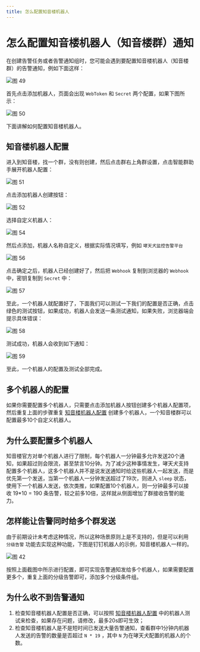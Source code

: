 ```yaml
---
title: 怎么配置知音楼机器人
---
```


# 怎么配置知音楼机器人（知音楼群）通知

在创建告警任务或者告警通知组时，您可能会遇到要配置知音楼机器人（知音楼群）的告警通知，例如下面这样：

![图 49](../../images/f7448354b381121febd5ea8ec9e256c71bd9ac5585b02bc7a9ee85aead70b22c.png)  

首先点击添加机器人，页面会出现 `WebToken` 和 `Secret` 两个配置，如果下图所示：

![图 50](../../images/d1a9ac0ba6788f461623fb1a9ae1ccbffcb2f91389485283dbcb283b9f42745d.png)  

下面讲解如何配置知音楼机器人。


## 知音楼机器人配置

进入到知音楼，找一个群，没有则创建，然后点击群右上角群设置，点击智能群助手展开机器人配置：

![图 51](../../images/b37958daa18805e30df31ce97968172274020ac6c2f4de48009b9e4d94e9337e.png)   

点击添加机器人创建按钮：

![图 52](../../images/41f49211e79f196a3730822a61e1e158ee17ea6bfe8e5ac031d2ed0b034df4b2.png)  

选择自定义机器人：

![图 54](../../images/5542f964ba0403265d624b01e94ebfc3cf29c4214067f0b2667ef50802167573.png)  

然后点添加，机器人名称自定义，根据实际情况填写，例如 `哮天犬监控告警平台`

![图 56](../../images/696587e96445a7613d48abe7f8c67b88ec60f4f6fd62883dc3b3fd9aa4a4f629.png)  

点击确定之后，机器人已经创建好了，然后把 `Webhook` 复制到浏览器的 `Webhook` 中，密钥复制到 `Secret` 中：

![图 57](../../images/e944f756422ae645a4a8cbdb49ab1c56c24504222b04738f9fae1e855fb1bf79.png)  

至此，一个机器人就配置好了，下面我们可以测试一下我们的配置是否正确，点击绿色的测试按钮，如果成功，机器人会发送一条测试通知，如果失败，浏览器端会提示具体错误：

![图 58](../../images/5e6e7dd95df9819ce621613f4e5390d7bc0770000db34a7e27159065d176b608.png)  

测试成功，机器人会收到如下通知：

![图 59](../../images/a8e1d551bb13c90a9272e375865adecc568325c9ba5561a9c615e7c5fc51df8b.png)  
 
至此，一个机器人的配置及测试全部完成。


## 多个机器人的配置

如果你需要配置多个机器人，只需要点击添加机器人按钮创建多个机器人配置项，然后重复上面的步骤重复 [知音楼机器人配置](#知音楼机器人配置) 创建多个机器人，一个知音楼群可以配置最多10个自定义机器人。


## 为什么要配置多个机器人

知音楼官方对单个机器人进行了限制，每个机器人一分钟最多允许发送20个通知，如果超过则会限流，甚至禁言10分钟。为了减少这种事情发生，哮天犬支持配置多个机器人，这多个机器人并不是说发送通知时给这些机器人一起发送，而是优先第一个发送，当第一个机器人一分钟发送超过了19次，则进入 `sleep` 状态，使用下一个机器人发送，依次类推，如果配置10个机器人，则一分钟最多可以接收 19*10 = 190 条告警，较之前多10倍，这样就从侧面增加了群接收告警的能力。


## 怎样能让告警同时给多个群发送

由于前期设计未考虑这种情况，所以这种场景原则上是不支持的，但是可以利用 `分级告警` 功能去实现这种功能，下图是钉钉机器人的示例，知音楼机器人一样的。

![图 42](../../images/3c70ed4c73d2debdc912a957ebd8cd0192c43809e061b3f65c1423ab1e032f5c.png)  

按照上面截图中所示进行配置，即可实现告警通知发给多个机器人，如果需要配置更多个，重复上面的分级告警即可，添加多个分级条件组。


## 为什么收不到告警通知

1. 检查知音楼机器人配置是否正确，可以按照 [知音楼机器人配置](#知音楼机器人配置) 中的机器人测试来检查，如果存在问题，请修改，最多20s即可生效；
2. 检查知音楼机器人是不是短时间已发送大量告警通知，查看群中1分钟内机器人发送的告警的数量是否超过 `N * 19` ，其中 `N` 为在哮天犬配置的机器人的个数。
